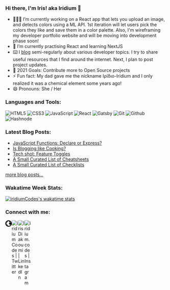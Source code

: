 ### Hi there, I'm Iris! aka Iridium 👋

- 👩🏻‍💻 I’m currently working on a React app that lets you upload an image, and detects colors using a ML API. 1st iteration will let users pick the colors they like and save them in a color palette. Also, I'm wireframing my developer portfolio website and will be moving into development phase soon!
- 🌱 I’m currently practising React and learning NextJS
- ⌨️ I [blog](https://blog.iridium.codes/) semi-regularly about various developer topics. I try to share useful resources that I find around the internet. Next, I plan to post project updates.
- 🎯 2021 Goals: Contribute more to Open Source projects
- ⚡ Fun fact: My dad gave me the nickname Ιρίδιο-Iridium and I only realized it was a chemical element some years ago!
- 😄 Pronouns: She / Her

### Languages and Tools:
<p>
<img src="https://img.shields.io/badge/HTML5-E34F26?logo=html5&logoColor=white&style=flat" alt="HTML5">
<img src="https://img.shields.io/badge/CSS3-1572B6?logo=css3&logoColor=white&style=flat" alt="CSS3">
<img src="https://img.shields.io/badge/JavaScript-F7DF1E?logo=javascript&logoColor=white&style=flat" alt="JavaScript">
<img src="https://img.shields.io/badge/React-61DAFB?logo=react&logoColor=white&style=flat" alt="React">
<img src="https://img.shields.io/badge/Gatsby-663399?logo=gatsby&logoColor=white&style=flat" alt="Gatsby">
<img src="https://img.shields.io/badge/Git-F05032?logo=git&logoColor=white&style=flat" alt="Git">
<img src="https://img.shields.io/badge/Github-181717?logo=github&logoColor=white&style=flat" alt="Github">
<img src="https://img.shields.io/badge/Hashnode-2962FF?logo=hashnode&logoColor=white&style=flat" alt="Hashnode">
</p>

### Latest Blog Posts:

<!-- BLOG-POST-LIST:START -->
- [JavaScript Functions: Declare or Express?](https://blog.iridium.codes/javascript-functions-declare-or-express)
- [Is Blogging like Cooking?](https://blog.iridium.codes/is-blogging-like-cooking)
- [Tech shot: Feature Toggles](https://blog.iridium.codes/tech-shot-feature-toggles)
- [A Small Curated List of Cheatsheets](https://blog.iridium.codes/a-curated-list-of-cheatsheets)
- [A Small Curated List of Checklists](https://blog.iridium.codes/a-small-curated-list-of-checklists)
<!-- BLOG-POST-LIST:END -->
[more blog posts...](https://blog.iridium.codes)

### Wakatime Week Stats:
[![iridiumCodes's wakatime stats](https://github-readme-stats.vercel.app/api/wakatime?username=iridiumCodes&layout=compact)](https://github.com/anuraghazra/github-readme-stats)


### Connect with me:

[<img align="left" alt="iridium.codes" width="20px" src="https://raw.githubusercontent.com/iconic/open-iconic/master/svg/globe.svg" />][website]
[<img align="left" alt="iridiumCodes | Twitter" width="20px" src="https://cdn.jsdelivr.net/npm/simple-icons@v3/icons/twitter.svg" />][twitter] 
[<img align="left" alt="Iris Diakoumi | LinkedIn" width="20px" src="https://cdn.jsdelivr.net/npm/simple-icons@v3/icons/linkedin.svg" />][linkedin] 
[<img align="left" alt="iridium.codes | Instagram" width="20px" src="https://cdn.jsdelivr.net/npm/simple-icons@v3/icons/instagram.svg" />][instagram]
                                                                                                                                                                     
<br>


[website]: https://blog.iridium.codes
[twitter]: https://twitter.com/iridiumCodes
[instagram]: https://www.instagram.com/iridium.codes/
[linkedin]: https://www.linkedin.com/in/irisdiakoumi/
